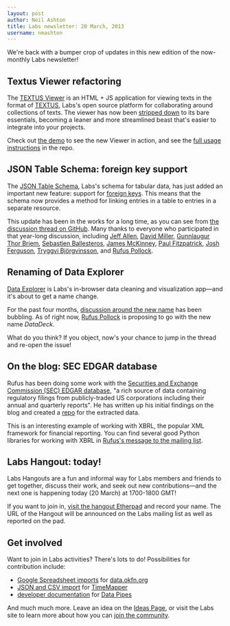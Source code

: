 ```yaml
---
layout: post
author: Neil Ashton
title: Labs newsletter: 20 March, 2013
username: nmashton
---
```


We're back with a bumper crop of updates in this new edition of the now-monthly Labs newsletter!

## Textus Viewer refactoring

The [TEXTUS Viewer][1] is an HTML + JS application for viewing texts in the format of [TEXTUS][2], Labs's open source platform for collaborating around collections of texts. The viewer has now been [stripped down][3] to its bare essentials, becoming a leaner and more streamlined beast that's easier to integrate into your projects.

Check out [the demo][4] to see the new Viewer in action, and see the [full usage instructions][5] in the repo.

## JSON Table Schema: foreign key support

The [JSON Table Schema][6], Labs's schema for tabular data, has just added an important new feature: support for [foreign keys][7]. This means that the schema now provides a method for linking entries in a table to entries in a separate resource.

This update has been in the works for a long time, as you can see from [the discussion thread on GitHub][8]. Many thanks to everyone who participated in that year-long discussion, including [Jeff Allen][9], [David Miller][10], [Gunnlaugur Thor Briem][11], [Sebastien Ballesteros][12], [James McKinney][13], [Paul Fitzpatrick][14], [Josh Ferguson][15], [Tryggvi Björgvinsson][16], and [Rufus Pollock][17].

## Renaming of Data Explorer

[Data Explorer][18] is Labs's in-browser data cleaning and visualization app—and it's about to get a name change.

For the past four months, [discussion around the new name][19] has been bubbling. As of right now, [Rufus Pollock][20] is proposing to go with the new name *DataDeck*.

What do you think? If you object, now's your chance to jump in the thread and re-open the issue!

## On the blog: SEC EDGAR database

Rufus has been doing some work with the [Securities and Exchange Commission (SEC) EDGAR database][21], "a rich source of data containing regulatory filings from publicly-traded US corporations including their annual and quarterly reports". He has written up his initial findings on the blog and created a [repo][22] for the extracted data.

This is an interesting example of working with XBRL, the popular XML framework for financial reporting. You can find several good Python libraries for working with XBRL in [Rufus's message to the mailing list][23].

## Labs Hangout: today!

Labs Hangouts are a fun and informal way for Labs members and friends to get together, discuss their work, and seek out new contributions—and the next one is happening today (20 March) at 1700-1800 GMT!

If you want to join in, [visit the hangout Etherpad][24] and record your name. The URL of the Hangout will be announced on the Labs mailing list as well as reported on the pad.

## Get involved

Want to join in Labs activities? There's lots to do! Possibilities for contribution include:

* [Google Spreadsheet imports][25] for [data.okfn.org][26]
* [JSON and CSV import][27] for [TimeMapper][28]
* [developer documentation][29] for [Data Pipes][30]

And much much more. Leave an idea on the [Ideas Page][31], or visit the Labs site to learn more about how you can [join the community][32].

[1]:    http://okfnlabs.org/textus-viewer/
[2]:    http://okfnlabs.org/projects/textus/
[3]:    https://github.com/okfn/textus-viewer/issues/5
[4]:    http://okfnlabs.org/textus-viewer/
[5]:    https://github.com/okfn/textus-viewer#usage
[6]:    http://dataprotocols.org/json-table-schema/
[7]:    http://dataprotocols.org/json-table-schema/#foreign-keys
[8]:    https://github.com/dataprotocols/dataprotocols/issues/23
[9]:    http://trestletechnology.net
[10]:   http://deadpansincerity.com
[11]:   https://github.com/gthb
[12]:   http://standardanalytics.io
[13]:   http://opennorth.ca
[14]:   http://robotrebuilt.com/people/paulfitz/
[15]:   https://github.com/besquared
[16]:   https://github.com/tryggvib
[17]:   http://okfnlabs.org/members/rgrp
[18]:   http://okfnlabs.org/projects/data-explorer/
[19]:   https://github.com/okfn/dataexplorer/issues/150
[20]:   http://okfnlabs.org/members/rgrp
[21]:   http://okfnlabs.org/blog/2014/03/04/sec-edgar-database.html
[22]:   https://github.com/datasets/edgar
[23]:   https://lists.okfn.org/pipermail/okfn-labs/2014-March/001337.html
[24]:   http://pad.okfn.org/p/labs-hangouts
[25]:   https://github.com/okfn/data.okfn.org/issues/24
[26]:   http://data.okfn.org
[27]:   https://github.com/okfn/timemapper/issues/107#issuecomment-37631369
[28]:   http://timemapper.okfnlabs.org/
[29]:   https://github.com/okfn/datapipes/issues/107
[30]:   http://datapipes.okfnlabs.org
[31]:   http://okfnlabs.org/ideas/
[32]:   http://okfnlabs.org/join/
